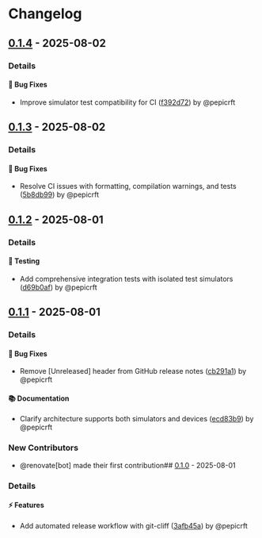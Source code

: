 # Changelog

## [0.1.4](https://github.com/tuist/orchard/releases/tag/v0.1.4) - 2025-08-02
### Details


#### 🐛 Bug Fixes
- Improve simulator test compatibility for CI ([f392d72](https://github.com/tuist/orchard/commit/f392d72dc7780cbb4b9dcc99ab129c23f0407f07)) by @pepicrft
## [0.1.3](https://github.com/tuist/orchard/releases/tag/v0.1.3) - 2025-08-02
### Details


#### 🐛 Bug Fixes
- Resolve CI issues with formatting, compilation warnings, and tests ([5b8db99](https://github.com/tuist/orchard/commit/5b8db9967a0e1572852bccda052ca8bf6a34c63c)) by @pepicrft
## [0.1.2](https://github.com/tuist/orchard/releases/tag/v0.1.2) - 2025-08-01
### Details


#### 🧪 Testing
- Add comprehensive integration tests with isolated test simulators ([d69b0af](https://github.com/tuist/orchard/commit/d69b0afa1f39d2890bb78576ac93f445d2082476)) by @pepicrft
## [0.1.1](https://github.com/tuist/orchard/releases/tag/v0.1.1) - 2025-08-01
### Details


#### 🐛 Bug Fixes
- Remove [Unreleased] header from GitHub release notes ([cb291a1](https://github.com/tuist/orchard/commit/cb291a1daca08e5d28a6819bf80febca225a9baa)) by @pepicrft

#### 📚 Documentation
- Clarify architecture supports both simulators and devices ([ecd83b9](https://github.com/tuist/orchard/commit/ecd83b9c7f693b63e6d3e63105d037277f6ab875)) by @pepicrft
### New Contributors
* @renovate[bot] made their first contribution## [0.1.0](https://github.com/tuist/orchard/releases/tag/v0.1.0) - 2025-08-01
### Details


#### ⚡ Features
- Add automated release workflow with git-cliff ([3afb45a](https://github.com/tuist/orchard/commit/3afb45ab162f5f99a1adfde117d187f0026d7bea)) by @pepicrft
<!-- generated by git-cliff -->
